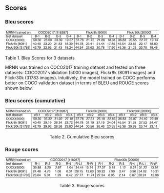 ## Scores 

### Bleu scores

<p align="center">
<img src="img/w266_score_bleu.png" width="900"></p>
<p align="left">Table 1. Bleu Scores for 3 datasets</p>

MRNN was trained on COCO2017 training dataset and tested on three datasets: COCO2017 validation (5000 images), Flickr8k (8091 images) and Flickr30k (31783 images). Intuitively, the model trained on COCO performs better on COCO validation dataset in terms of BLEU and ROUGE scores shown below. 

### Bleu scores (cumulative) 

<p align="center">
<img src="img/w266_score_bleu_cumulative.png" width="600"></p>
<p align="center">Table 2. Cumulative Bleu scores</p>

### Rouge scores 

<p align="center">
<img src="img/w266_score_rouge.png" width="600"></p>
<p align="center">Table 3. Rouge scores</p>
